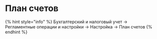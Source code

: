 # План счетов

{% hint style="info" %}
Бухгалтерский и налоговый учет → Регламентные операции и настройки → Настройка → План счетов
{% endhint %}
